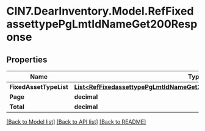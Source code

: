# CIN7.DearInventory.Model.RefFixedassettypePgLmtIdNameGet200Response

## Properties

| Name                   | Type                                                                                                                                                      | Description | Notes      |
| ---------------------- | --------------------------------------------------------------------------------------------------------------------------------------------------------- | ----------- | ---------- |
| **FixedAssetTypeList** | [**List&lt;RefFixedassettypePgLmtIdNameGet200ResponseFixedAssetTypeListInner&gt;**](RefFixedassettypePgLmtIdNameGet200ResponseFixedAssetTypeListInner.md) |             | [optional] |
| **Page**               | **decimal**                                                                                                                                               |             | [optional] |
| **Total**              | **decimal**                                                                                                                                               |             | [optional] |

[[Back to Model list]](../README.md#documentation-for-models) [[Back to API list]](../README.md#documentation-for-api-endpoints) [[Back to README]](../README.md)
